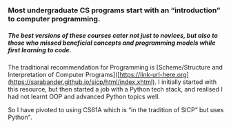 ### Most undergraduate CS programs start with an “introduction” to computer programming. 
##### The best versions of these courses cater not just to novices, but also to those who missed beneficial concepts and programming models while first learning to code.


The traditional recommendation for Programming is [Scheme/Structure and Interpretation of Computer Programs]([https://link-url-here.org](https://sarabander.github.io/sicp/html/index.xhtml). 
I initially started with this resource, but then started a job with a Python tech stack, and realised I had not learnt OOP and advanced Python topics well. 


So I have pivoted to using CS61A which is “in the tradition of SICP” but uses Python".
